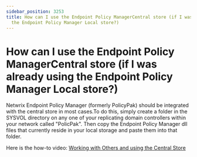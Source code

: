 ```yaml
---
sidebar_position: 3253
title: How can I use the Endpoint Policy ManagerCentral store (if I was already using
  the Endpoint Policy Manager Local store?)
---
```


# How can I use the Endpoint Policy ManagerCentral store (if I was already using the Endpoint Policy Manager Local store?)

Netwrix Endpoint Policy Manager (formerly PolicyPak) should be integrated with the central store in most cases.To do this, simply create a folder in the SYSVOL directory on any one of your replicating domain controllers within your network called "PolicPak". Then copy the Endpoint Policy Manager dll files that currently reside in your local storage and paste them into that folder.

Here is the how-to video: [Working with Others and using the Central Store](../Video/ApplicationSettings/CentralStoreWork)
